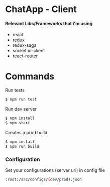 # ChatApp - Client

#### Relevant Libs/Frameworks that i'm using

  - react
  - redux
  - redux-saga
  - socket.io-client
  - react-router

# Commands

Run tests
```sh
$ npm run test
```

Run dev server
```sh
$ npm install
$ npm start
```

Creates a prod build
```sh
$ npm install
$ npm run build
```

### Configuration
Set your configurations (server uri) in config file

```sh
:root:/src/configs/(dev/prod).json
```